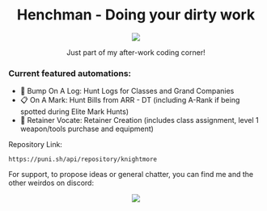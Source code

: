 <div align="center">
  
# Henchman - Doing your dirty work

<img src="https://github.com/Knightmore/Henchman/blob/main/Henchman.png?raw=true">

Just part of my after-work coding corner! 
</div>

### Current featured automations:
- 📓 Bump On A Log: Hunt Logs for Classes and Grand Companies
- 📋 On A Mark: Hunt Bills from ARR - DT (including A-Rank if being spotted during Elite Mark Hunts)
- 🧹 Retainer Vocate: Retainer Creation (includes class assignment, level 1 weapon/tools purchase and equipment)

Repository Link:
```
https://puni.sh/api/repository/knightmore
```

For support, to propose ideas or general chatter, you can find me and the other weirdos on discord:

<div align="center">
  <a href="https://discord.gg/Zzrcc8kmvy"><img src="https://discordapp.com/api/guilds/1001823907193552978/embed.png?style=banner3"></a>
</div>

